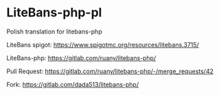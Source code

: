 # LiteBans-php-pl
Polish translation for litebans-php

LiteBans spigot: https://www.spigotmc.org/resources/litebans.3715/

LiteBans-php: https://gitlab.com/ruany/litebans-php/

Pull Request: https://gitlab.com/ruany/litebans-php/-/merge_requests/42

Fork: https://gitlab.com/dada513/litebans-php/

